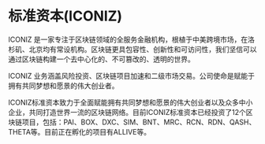 # 标准资本(ICONIZ)

ICONIZ 是一家专注于区块链领域的全服务金融机构，根植于中美跨境市场，在洛杉矶、北京均有常设机构。区块链更具包容性、创新性和可访问性，我们坚信可以通过区块链构建一个去中心化的、不可篡改的、透明的世界。

ICONIZ 业务涵盖风险投资、区块链项目加速和二级市场交易。公司使命是赋能于拥有共同梦想和愿景的伟大创业者。

ICONIZ标准资本致力于全面赋能拥有共同梦想和愿景的伟大创业者以及众多中小企业，共同打造世界一流的区块链网络。目前ICONIZ标准资本已经投资了12个区块链项目，包括：PAI、BOX、DXC、SIM、BNT、MRC、RCN、RDN、QASH、THETA等。目前正在孵化的项目有ALLIVE等。
